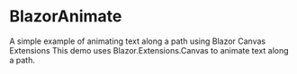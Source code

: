 # BlazorAnimate
A simple example of animating text along a path using Blazor Canvas Extensions
This demo uses Blazor.Extensions.Canvas to animate text along a path.
